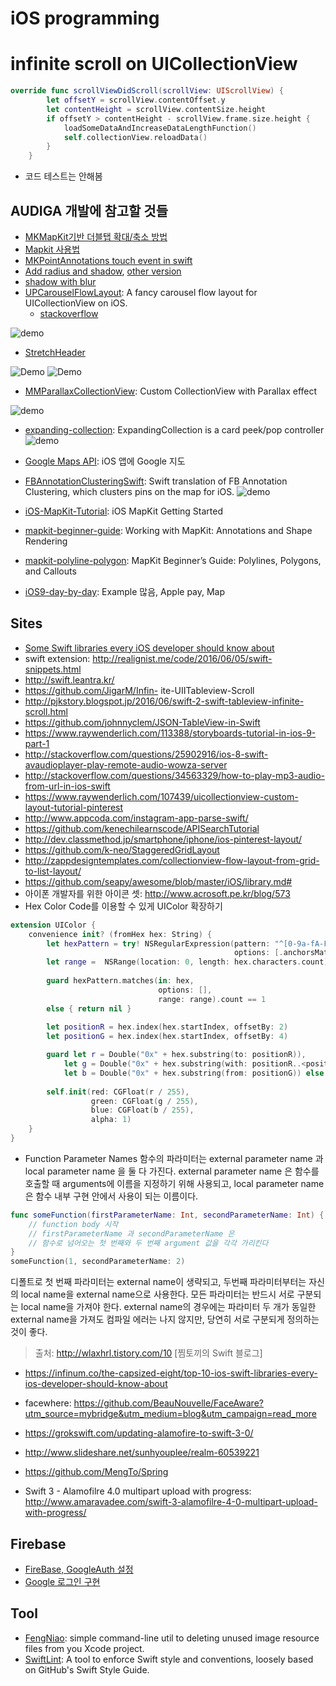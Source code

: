 # iOS programming
# infinite scroll on UICollectionView 
```swift
override func scrollViewDidScroll(scrollView: UIScrollView) {
        let offsetY = scrollView.contentOffset.y
        let contentHeight = scrollView.contentSize.height
        if offsetY > contentHeight - scrollView.frame.size.height {
            loadSomeDataAndIncreaseDataLengthFunction()
            self.collectionView.reloadData()
        }
    }
```
- 코드 테스트는 안해봄

## AUDIGA 개발에 참고할 것들
- [MKMapKit기반 더블탭 확대/축소 방법](https://swifter.kr/2016/05/12/mkmapkit%EA%B8%B0%EB%B0%98-%EB%8D%94%EB%B8%94%ED%83%AD-%ED%99%95%EB%8C%80%EC%B6%95%EC%86%8C-%EB%B0%A9%EB%B2%95/)
- [Mapkit 사용법](http://m.blog.naver.com/zll11/220744646888)
- [MKPointAnnotations touch event in swift](http://stackoverflow.com/questions/26991473/mkpointannotations-touch-event-in-swift)
- [Add radius and shadow](http://stackoverflow.com/questions/3316424/cant-add-a-corner-radius-and-a-shadow), [other version](http://stackoverflow.com/questions/24644802/swift-problems-with-corner-radius-and-drop-shadow)
- [shadow with blur](http://stackoverflow.com/questions/34269399/how-to-control-shadow-spread-and-blur)
- [UPCarouselFlowLayout](https://github.com/ink-spot/UPCarouselFlowLayout): A fancy carousel flow layout for UICollectionView on iOS.
    - [stackoverflow](http://stackoverflow.com/questions/42003296/is-it-possible-to-create-a-scroll-view-with-an-animated-page-control-in-swift)

![demo](https://raw.githubusercontent.com/ink-spot/UPCarouselFlowLayout/master/images/demo.gif)

- [StretchHeader](https://github.com/y-hryk/StretchHeader)

![Demo](https://raw.githubusercontent.com/y-hryk/StretchHeader/master/sample_01.gif)
![Demo](https://raw.githubusercontent.com/y-hryk/StretchHeader/master/sample_02.gif)

- [MMParallaxCollectionView](https://github.com/MillmanY/MMParallaxCollectionView): Custom CollectionView with Parallax effect

![demo](https://github.com/MillmanY/MMParallaxCollectionView/blob/master/DemoSource/Demo.gif?raw=true)

- [expanding-collection](https://github.com/Ramotion/expanding-collection): ExpandingCollection is a card peek/pop controller
![demo](https://raw.githubusercontent.com/Ramotion/expanding-collection/master/preview.gif)

- [Google Maps API](https://developers.google.com/maps/documentation/ios-sdk/?hl=ko): iOS 앱에 Google 지도

- [FBAnnotationClusteringSwift](https://github.com/ribl/FBAnnotationClusteringSwift): Swift translation of FB Annotation Clustering, which clusters pins on the map for iOS. 
![demo](https://github.com/ribl/FBAnnotationClusteringSwift/blob/master/GitHubImages/simulatorShot.png?raw=true)
- [iOS-MapKit-Tutorial](https://github.com/maximbilan/iOS-MapKit-Tutorial): iOS MapKit Getting Started
- [mapkit-beginner-guide](http://www.appcoda.com/mapkit-beginner-guide/): Working with MapKit: Annotations and Shape Rendering
- [mapkit-polyline-polygon](http://www.appcoda.com/mapkit-polyline-polygon): MapKit Beginner’s Guide: Polylines, Polygons, and Callouts
- [iOS9-day-by-day](https://github.com/shinobicontrols/iOS9-day-by-day): Example 많음, Apple pay, Map

## Sites
- [Some Swift libraries every iOS developer should know about](http://www.oodlestechnologies.com/blogs/Some-Swift-libraries-every-iOS-developer-should-know-about)
- swift extension: http://realignist.me/code/2016/06/05/swift-snippets.html
- http://swift.leantra.kr/
- https://github.com/JigarM/Infin- ite-UIITableview-Scroll
- http://pjkstory.blogspot.jp/2016/06/swift-2-swift-tableview-infinite-scroll.html
- https://github.com/johnnyclem/JSON-TableView-in-Swift
- https://www.raywenderlich.com/113388/storyboards-tutorial-in-ios-9-part-1
- http://stackoverflow.com/questions/25902916/ios-8-swift-avaudioplayer-play-remote-audio-wowza-server
- http://stackoverflow.com/questions/34563329/how-to-play-mp3-audio-from-url-in-ios-swift
- https://www.raywenderlich.com/107439/uicollectionview-custom-layout-tutorial-pinterest
- http://www.appcoda.com/instagram-app-parse-swift/
- https://github.com/kenechilearnscode/APISearchTutorial
- http://dev.classmethod.jp/smartphone/iphone/ios-pinterest-layout/
- https://github.com/k-neo/StaggeredGridLayout
- http://zappdesigntemplates.com/collectionview-flow-layout-from-grid-to-list-layout/
- https://github.com/seapy/awesome/blob/master/iOS/library.md#
- 아이폰 개발자를 위한 아이콘 셋: http://www.acrosoft.pe.kr/blog/573
- Hex Color Code를 이용할 수 있게 UIColor 확장하기

```swift
extension UIColor {
    convenience init? (fromHex hex: String) {
        let hexPattern = try! NSRegularExpression(pattern: "^[0-9a-fA-F]{6}$",
                                                  options: [.anchorsMatchLines])
        let range =  NSRange(location: 0, length: hex.characters.count)
        
        guard hexPattern.matches(in: hex, 
                                 options: [],
                                 range: range).count == 1 
        else { return nil }
        
        let positionR = hex.index(hex.startIndex, offsetBy: 2)
        let positionG = hex.index(hex.startIndex, offsetBy: 4)

        guard let r = Double("0x" + hex.substring(to: positionR)),
            let g = Double("0x" + hex.substring(with: positionR..<positionG)),
            let b = Double("0x" + hex.substring(from: positionG)) else { return nil }
        
        self.init(red: CGFloat(r / 255), 
                  green: CGFloat(g / 255), 
                  blue: CGFloat(b / 255), 
                  alpha: 1)
    }
}
```

- Function Parameter Names
함수의 파라미터는 external parameter name 과 local parameter name 을 둘 다 가진다. external parameter name 은 함수를 호출할 때 arguments에 이름을 지정하기 위해 사용되고, local parameter name 은 함수 내부 구현 안에서 사용이 되는 이름이다.
```swift
func someFunction(firstParameterName: Int, secondParameterName: Int) {
    // function body 시작
    // firstParameterName 과 secondParameterName 은
    // 함수로 넘어오는 첫 번째와 두 번째 argument 값을 각각 가리킨다
}
someFunction(1, secondParameterName: 2)
```
디폴트로 첫 번째 파라미터는 external name이 생략되고, 두번째 파라미터부터는 자신의 local name을 external name으로 사용한다. 모든 파라미터는 반드시 서로 구분되는 local name을 가져야 한다. external name의 경우에는 파라미터 두 개가 동일한 external name을 가져도 컴파일 에러는 나지 않지만, 당연히 서로 구분되게 정의하는 것이 좋다.

> 출처: http://wlaxhrl.tistory.com/10 [찜토끼의 Swift 블로그]

- https://infinum.co/the-capsized-eight/top-10-ios-swift-libraries-every-ios-developer-should-know-about
- facewhere: https://github.com/BeauNouvelle/FaceAware?utm_source=mybridge&utm_medium=blog&utm_campaign=read_more
- https://grokswift.com/updating-alamofire-to-swift-3-0/
- http://www.slideshare.net/sunhyouplee/realm-60539221

- https://github.com/MengTo/Spring
- Swift 3 - Alamofilre 4.0 multipart upload with progress: http://www.amaravadee.com/swift-3-alamofilre-4-0-multipart-upload-with-progress/

## Firebase

- [FireBase, GoogleAuth 설정](https://brunch.co.kr/@tilltue/14)
- [Google 로그인 구현](https://firebase.google.com/docs/auth/ios/google-signin?hl=ko)


## Tool
- [FengNiao](https://github.com/onevcat/FengNiao): simple command-line util to deleting unused image resource files from you Xcode project.
- [SwiftLint](https://github.com/realm/SwiftLint): A tool to enforce Swift style and conventions, loosely based on GitHub's Swift Style Guide.